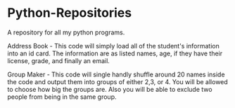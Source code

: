 # Python-Repositories
A repository for all my python programs.

Address Book - This code will simply load all of the student's information into an id card. The information are as listed names, age, if they have their license, grade, and finally an email.

Group Maker - This code will single handly shuffle around 20 names inside the code and output them into groups of either 2,3, or 4. You will be allowed to choose how big the groups are. Also you will be able to exclude two people from being in the same group.
